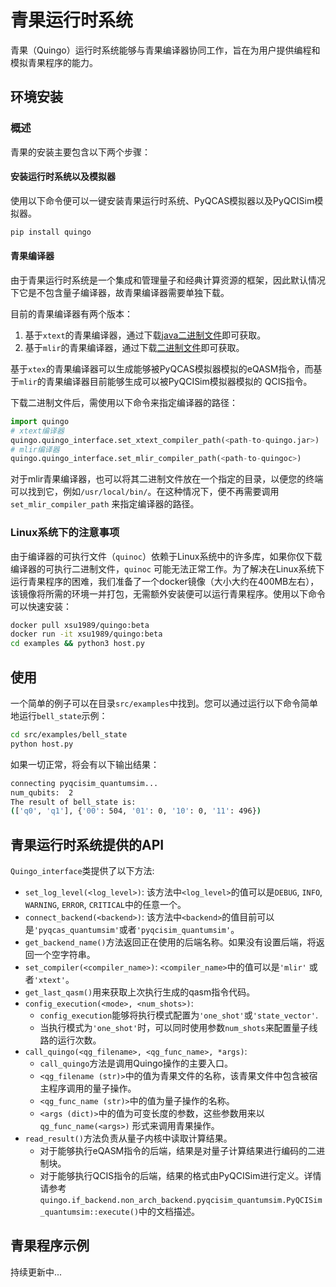 # 青果运行时系统

 青果（Quingo）运行时系统能够与青果编译器协同工作，旨在为用户提供编程和模拟青果程序的能力。

## 环境安装


### 概述
青果的安装主要包含以下两个步骤：


#### 安装运行时系统以及模拟器

使用以下命令便可以一键安装青果运行时系统、PyQCAS模拟器以及PyQCISim模拟器。
```sh
pip install quingo
```


#### 青果编译器

由于青果运行时系统是一个集成和管理量子和经典计算资源的框架，因此默认情况下它是不包含量子编译器，故青果编译器需要单独下载。

目前的青果编译器有两个版本：

1. 基于`xtext`的青果编译器，通过下载[java二进制文件](https://github.com/Quingo/compiler_xtext/releases)即可获取。
2. 基于`mlir`的青果编译器，通过下载[二进制文件](https://gitee.com/hpcl_quanta/quingo-runtime/releases)即可获取。

基于`xtex`的青果编译器可以生成能够被PyQCAS模拟器模拟的eQASM指令，而基于`mlir`的青果编译器目前能够生成可以被PyQCISim模拟器模拟的 QCIS指令。

下载二进制文件后，需使用以下命令来指定编译器的路径：
```python
import quingo
# xtext编译器
quingo.quingo_interface.set_xtext_compiler_path(<path-to-quingo.jar>)
# mlir编译器
quingo.quingo_interface.set_mlir_compiler_path(<path-to-quingoc>)
```

对于mlir青果编译器，也可以将其二进制文件放在一个指定的目录，以便您的终端可以找到它，例如`/usr/local/bin/`。在这种情况下，便不再需要调用 `set_mlir_compiler_path` 来指定编译器的路径。

### Linux系统下的注意事项
由于编译器的可执行文件（`quinoc`）依赖于Linux系统中的许多库，如果你仅下载编译器的可执行二进制文件，`quinoc` 可能无法正常工作。为了解决在Linux系统下运行青果程序的困难，我们准备了一个docker镜像（大小大约在400MB左右），该镜像将所需的环境一并打包，无需额外安装便可以运行青果程序。使用以下命令可以快速安装：
```sh
docker pull xsu1989/quingo:beta
docker run -it xsu1989/quingo:beta
cd examples && python3 host.py
```


## 使用
一个简单的例子可以在目录`src/examples`中找到。您可以通过运行以下命令简单地运行`bell_state`示例：
```sh
cd src/examples/bell_state
python host.py
```
如果一切正常，将会有以下输出结果：
```sh
connecting pyqcisim_quantumsim...
num_qubits:  2
The result of bell_state is:
(['q0', 'q1'], {'00': 504, '01': 0, '10': 0, '11': 496})
```

## 青果运行时系统提供的API
`Quingo_interface`类提供了以下方法:
 - `set_log_level(<log_level>)`: 该方法中`<log_level>`的值可以是`DEBUG`, `INFO`, `WARNING`, `ERROR`, `CRITICAL`中的任意一个。
 - `connect_backend(<backend>)`: 该方法中`<backend>`的值目前可以是`'pyqcas_quantumsim'`或者`'pyqcisim_quantumsim'`。
- `get_backend_name()`方法返回正在使用的后端名称。如果没有设置后端，将返回一个空字符串。
- `set_compiler(<compiler_name>)`: `<compiler_name>`中的值可以是`'mlir'` 或者`'xtext'`。
- `get_last_qasm()`用来获取上次执行生成的qasm指令代码。
- `config_execution(<mode>, <num_shots>)`:
  -  `config_execution`能够将执行模式配置为`'one_shot'`或`'state_vector'`.
  -  当执行模式为`'one_shot'`时，可以同时使用参数`num_shots`来配置量子线路的运行次数。
-  `call_quingo(<qg_filename>, <qg_func_name>, *args)`:
   - `call_quingo`方法是调用Quingo操作的主要入口。
   - `<qg_filename (str)>`中的值为青果文件的名称，该青果文件中包含被宿主程序调用的量子操作。
   - `<qg_func_name (str)>`中的值为量子操作的名称。
   - `<args (dict)>`中的值为可变长度的参数，这些参数用来以 `qg_func_name(<args>)` 形式来调用青果操作。
- `read_result()`方法负责从量子内核中读取计算结果。
   - 对于能够执行eQASM指令的后端，结果是对量子计算结果进行编码的二进制块。
   - 对于能够执行QCIS指令的后端，结果的格式由PyQCISim进行定义。详情请参考`quingo.if_backend.non_arch_backend.pyqcisim_quantumsim.PyQCISim_quantumsim::execute()`中的文档描述。

## 青果程序示例
持续更新中...